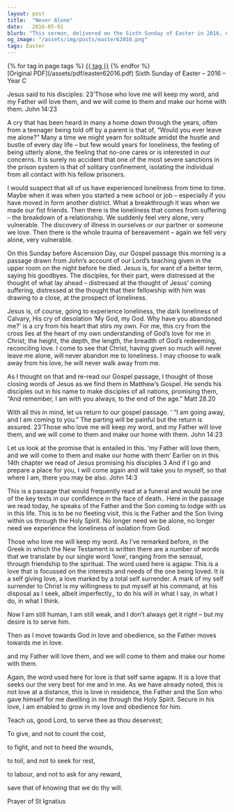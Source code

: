 ```yaml
---
layout: post
title:  "Never Alone"
date:   2016-05-01
blurb: "This sermon, delivered on the Sixth Sunday of Easter in 2016, explores the theme of loneliness and the promise of Jesus' presence. It reflects on the disciples' distress at Jesus' impending departure and the assurance of His return. The sermon emphasizes the promise of God's enduring presence and love, which eliminates the feeling of loneliness."
og_image: "/assets/img/posts/easter62016.png"
tags: Easter
---    
```

<div class="tag-pills">
    {% for tag in page.tags %}
    <a href="{{ site.baseurl }}/tag/{{ tag | slugify }}" class="tag-pill">{{ tag }}</a>
    {% endfor %}
</div>
[Original PDF](/assets/pdf/easter62016.pdf)
Sixth Sunday of Easter – 2016 – Year C

Jesus said to his disciples: 23‘Those who love me will keep my word, and my Father will love them, and we will come to them and make our home with them. John 14:23

A cry that has been heard in many a home down through the years, often from a teenager being told off by a parent is that of, “Would you ever leave me alone?” Many a time we might yearn for solitude amidst the hustle and bustle of every day life – but few would years for loneliness, the feeling of being utterly alone, the feeling that no-one cares or is interested in our concerns. It is surely no accident that one of the most severe sanctions in the prison system is that of solitary confinement, isolating the individual from all contact with his fellow prisoners.

I would suspect that all of us have experienced loneliness from time to time. Maybe when it was when you started a new school or job – especially if you have moved in form another district. What a breakthrough it was when we made our fist friends. Then there is the loneliness that comes from suffering – the breakdown of a relationship. We suddenly feel very alone, very vulnerable. The discovery of illness in ourselves or our partner or someone we love. Then there is the whole trauma of bereavement – again we fell very alone, very vulnerable.

On this Sunday before Ascension Day, our Gospel passage this morning is a passage drawn from John’s account of our Lord’s teaching given in the upper room on the night before he died. Jesus is, for want of a better term, saying his goodbyes. The disciples, for their part, were distressed at the thought of what lay ahead – distressed at the thought of Jesus’ coming suffering, distressed at the thought that their fellowship with him was drawing to a close, at the prospect of loneliness.

Jesus is, of course, going to experience loneliness, the dark loneliness of Calvary, His cry of desolation ‘My God, my God. Why have you abandoned me?’ is a cry from his heart that stirs my own. For me, this cry from the cross lies at the heart of my own understanding of God’s love for me in Christ; the height, the depth, the length, the breadth of God’s redeeming, reconciling love. I come to see that Christ, having given so much will never leave me alone, will never abandon me to loneliness. I may choose to walk away from his love, he will never walk away from me.

As I thought on that and re-read our Gospel passage, I thought of those closing words of Jesus as we find them in Matthew’s Gospel. He sends his disciples out in his name to make disciples of all nations, promising them, “And remember, I am with you always, to the end of the age." Matt 28.20

With all this in mind, let us return to our gospel passage. ‘ “I am going away, and I am coming to you.” The parting will be painful but the return is assured. 23‘Those who love me will keep my word, and my Father will love them, and we will come to them and make our home with them. John 14:23

Let us look at the promise that is entailed in this. ‘my Father will love them, and we will come to them and make our home with them’ Earlier on in this 14th chapter we read of Jesus promising his disciples 3 And if I go and prepare a place for you, I will come again and will take you to myself, so that where I am, there you may be also. John 14:3

This is a passage that would frequently read at a funeral and would be one of the key texts in our confidence in the face of death.. Here in the passage we read today, he speaks of the Father and the Son coming to lodge with us in this life. This is to be no fleeting visit, this is the Father and the Son living within us through the Holy Spirit. No longer need we be alone, no longer need we experience the loneliness of isolation from God.

Those who love me will keep my word. As I’ve remarked before, in the Greek in which the New Testament is written there are a number of words that we translate by our single word ‘love’, ranging from the sensual, through friendship to the spiritual. The word used here is agapw. This is a love that is focussed on the interests and needs of the one being loved. It is a self giving love, a love marked by a total self surrender. A mark of my self surrender to Christ is my willingness to put myself at his command, at his disposal as I seek, albeit imperfectly,, to do his will in what I say, in what I do, in what I think.

Now I am still human, I am still weak, and I don’t always get it right – but my desire is to serve him.

Then as I move towards God in love and obedience, so the Father moves towards me in love.

and my Father will love them, and we will come to them and make our home with them.

Again, the word used here for love is that self same agapw. It is a love that seeks our the very best for me and in me. As we have already noted, this is not love at a distance, this is love in residence, the Father and the Son who gave himself for me dwelling in me through the Holy Spirit. Secure in his love, I am enabled to grow in my love and obedience for him.

Teach us, good Lord, to serve thee as thou deservest;

To give, and not to count the cost,

to fight, and not to heed the wounds,

to toil, and not to seek for rest,

to labour, and not to ask for any reward,

save that of knowing that we do thy will.

Prayer of St Ignatius
